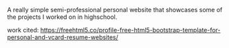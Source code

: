 A really simple semi-professional personal website that showcases some of the projects I worked on in highschool.

work cited: https://freehtml5.co/profile-free-html5-bootstrap-template-for-personal-and-vcard-resume-websites/
